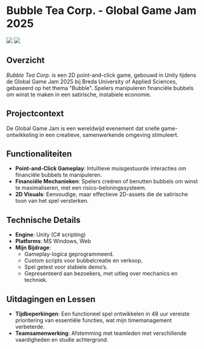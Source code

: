 # Bubble Tea Corp. - Global Game Jam 2025

<img src="https://github.com/user-attachments/assets/6cdfc4c8-0d77-43e3-819a-243b36f4380e" width="auto">
<img src="https://github.com/user-attachments/assets/d9cd8fea-c368-4036-a02b-2fecd090773f" width="auto">

## Overzicht
*Bubble Tea Corp.* is een 2D point-and-click game, gebouwd in Unity tijdens de Global Game Jam 2025 bij Breda University of Applied Sciences, gebaseerd op het thema "Bubble". Spelers manipuleren financiële bubbels om winst te maken in een satirische, instabiele economie.

## Projectcontext
De Global Game Jam is een wereldwijd evenement dat snelle game-ontwikkeling in een creatieve, samenwerkende omgeving stimuleert.

## Functionaliteiten
- **Point-and-Click Gameplay**: Intuïtieve muisgestuurde interacties om financiële bubbels te manipuleren.
- **Financiële Mechanieken**: Spelers creëren of benutten bubbels om winst te maximaliseren, met een risico-beloningssysteem.
- **2D Visuals**: Eenvoudige, maar effectieve 2D-assets die de satirische toon van het spel versterken.

## Technische Details
- **Engine**: Unity (C# scripting)
- **Platforms**: MS Windows, Web
- **Mijn Bijdrage**:
  - Gameplay-logica geprogrammeerd.
  - Custom scripts voor bubbelcreatie en verkoop.
  - Spel getest voor stabiele demo’s.
  - Gepresenteerd aan bezoekers, met uitleg over mechanics en techniek.

## Uitdagingen en Lessen
- **Tijdbeperkingen**: Een functioneel spel ontwikkelen in 48 uur vereiste prioritering van essentiële functies, wat mijn timemanagement verbeterde.
- **Teamsamenwerking**: Afstemming met teamleden met verschillende vaardigheden en studie achtergrond.
